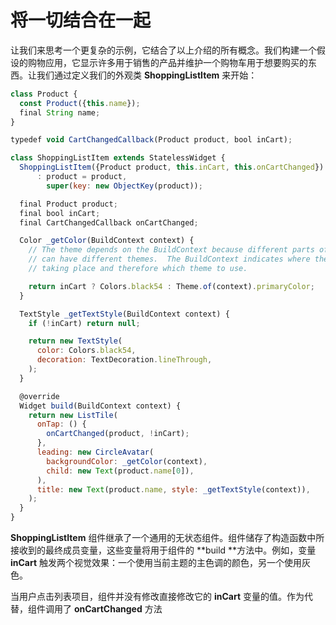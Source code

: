 # 将一切结合在一起

让我们来思考一个更复杂的示例，它结合了以上介绍的所有概念。我们构建一个假设的购物应用，它显示许多用于销售的产品并维护一个购物车用于想要购买的东西。让我们通过定义我们的外观类 **ShoppingListItem** 来开始：

```js
class Product {
  const Product({this.name});
  final String name;
}

typedef void CartChangedCallback(Product product, bool inCart);

class ShoppingListItem extends StatelessWidget {
  ShoppingListItem({Product product, this.inCart, this.onCartChanged})
      : product = product,
        super(key: new ObjectKey(product));

  final Product product;
  final bool inCart;
  final CartChangedCallback onCartChanged;

  Color _getColor(BuildContext context) {
    // The theme depends on the BuildContext because different parts of the tree
    // can have different themes.  The BuildContext indicates where the build is
    // taking place and therefore which theme to use.

    return inCart ? Colors.black54 : Theme.of(context).primaryColor;
  }

  TextStyle _getTextStyle(BuildContext context) {
    if (!inCart) return null;

    return new TextStyle(
      color: Colors.black54,
      decoration: TextDecoration.lineThrough,
    );
  }

  @override
  Widget build(BuildContext context) {
    return new ListTile(
      onTap: () {
        onCartChanged(product, !inCart);
      },
      leading: new CircleAvatar(
        backgroundColor: _getColor(context),
        child: new Text(product.name[0]),
      ),
      title: new Text(product.name, style: _getTextStyle(context)),
    );
  }
}
```

**ShoppingListItem** 组件继承了一个通用的无状态组件。组件储存了构造函数中所接收到的最终成员变量，这些变量将用于组件的 **build **方法中。例如，变量 **inCart** 触发两个视觉效果：一个使用当前主题的主色调的颜色，另一个使用灰色。

当用户点击列表项目，组件并没有修改直接修改它的 **inCart** 变量的值。作为代替，组件调用了 **onCartChanged** 方法

